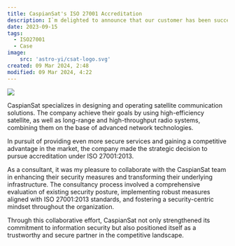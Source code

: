 ```yaml
---
title: CaspianSat's ISO 27001 Accreditation
description: I`m delighted to announce that our customer has been successfully certified for the ISO27001:2013 standard.
date: 2023-09-15
tags:
  - ISO27001
  - Case
image: 
    src: 'astro-yi/csat-logo.svg'
created: 09 Mar 2024, 2:48
modified: 09 Mar 2024, 4:22
---
```

![](/astro-yi/csat-logo.svg)


CaspianSat specializes in designing and operating satellite communication solutions. The company achieve their goals by using high-efficiency satellite, as well as long-range and high-throughput radio systems, combining them on the base of advanced network technologies.

In pursuit of providing even more secure services and gaining a competitive advantage in the market, the company made the strategic decision to pursue accreditation under ISO 27001:2013.

As a consultant, it was my pleasure to collaborate with the CaspianSat team in enhancing their security measures and transforming their underlying infrastructure. The consultancy process involved a comprehensive evaluation of existing security posture, implementing robust measures aligned with ISO 27001:2013 standards, and fostering a security-centric mindset throughout the organization.

Through this collaborative effort, CaspianSat not only strengthened its commitment to information security but also positioned itself as a trustworthy and secure partner in the competitive landscape.